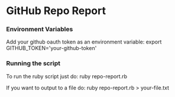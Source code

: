 # GitHub Repo Report
### Environment Variables
Add your github oauth token as an environment variable:
  export GITHUB_TOKEN='your-github-token'
### Running the script
To run the ruby script just do:
  ruby repo-report.rb

If you want to output to a file do:
  ruby repo-report.rb > your-file.txt
